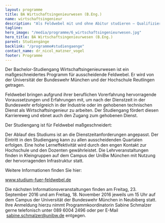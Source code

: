 ```yaml
---
layout: programme
title: BA Wirtschaftsingenieurwesen (B.Eng.)
name: wirtschaftsingenieur
description: "Als Feldwebel mit und ohne Abitur studieren – Qualifizieren Sie sich mit dem praxisnahen Bachelor Wirtschaftsingenieurwesen für vielfältige Tätigkeitsfelder in der zivilen Wirtschaft und Industrie"
tagline: 
hero_image: "/media/programme/6_wirtschaftsingenieurwesen.jpg"
hero_title: BA Wirtschaftsingenieurwesen (B.Eng.)
parent: Studiengänge
backlink: "/programme#studiengaenge"
contact_name: dr_nicol_matzner_vogel
footer: Programme
---
```


Der Bachelor-Studiengang Wirtschaftsingenieurwesen ist ein maßgeschneidertes Programm für ausscheidende Feldwebel. Er wird von der Universität der Bundeswehr München und der Hochschule Reutlingen getragen.

Feldwebel bringen aufgrund ihrer beruflichen Vorerfahrung hervorragende Voraussetzungen und Erfahrungen mit, um nach der Dienstzeit in der Bundeswehr erfolgreich in der Industrie oder im gehobenen technischen Dienst als Wirtschaftsingenieur zu arbeiten. Der Studiengang fördert diesen Karriereweg und ebnet auch den Zugang zum gehobenen Dienst.

Der Studiengang ist für Feldwebel maßgeschneidert:

Der Ablauf des Studiums ist an die Dienstzeitanforderungen angepasst. Der Eintritt in den Studiengang kann zu allen ausscheidenden Quartalen erfolgen.
Eine hohe Lerneffektivität wird durch den engen Kontakt zur Hochschule und den Dozenten gewährleistet. Die Lehrveranstaltungen finden in Kleingruppen auf dem Campus der UniBw München mit Nutzung der hervorragenden Infrastruktur statt.

Weitere Informationen finden Sie hier: 

<a class="btn btn-lg btn-theme-colored pt-20 pb-20 btn-flat border-left-theme-color-2-4px" href="http://www.studium-fuer-feldwebel.de">www.studium-fuer-feldwebel.de</a>

Die nächsten Informationsveranstaltungen finden am Freitag, 23. September 2016 und am Freitag, 18. November 2016 jeweils um 15 Uhr auf dem Campus der Universität der Bundeswehr München in Neubiberg statt.
Ihre Anmeldung hierzu nimmt Programmkoordinatorin Sabine Schmalzer gerne telefonisch unter 089 6004 2496 oder per E-Mail <i class="fa fa-envelope"></i>&nbsp;<a href="mailto:sabine.schmalzer@unibw.de">sabine.schmalzer@unibw.de</a> entgegen.


